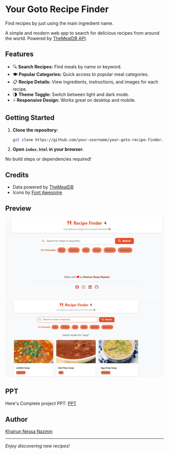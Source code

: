 # Your Goto Recipe Finder

Find recipes by just using the main ingredient name.

A simple and modern web app to search for delicious recipes from around the world. Powered by [TheMealDB API](https://www.themealdb.com/api.php).

## Features

- 🔍 **Search Recipes:** Find meals by name or keyword.
- 🍽️ **Popular Categories:** Quick access to popular meal categories.
- 📋 **Recipe Details:** View ingredients, instructions, and images for each recipe.
- 🌗 **Theme Toggle:** Switch between light and dark mode.
- ⚡ **Responsive Design:** Works great on desktop and mobile.

## Getting Started

1. **Clone the repository:**
   ```sh
   git clone https://github.com/your-username/your-goto-recipe-finder.git
   ```
2. **Open `index.html` in your browser.**

No build steps or dependencies required!

## Credits

- Data powered by [TheMealDB](https://www.themealdb.com/api.php)
- Icons by [Font Awesome](https://fontawesome.com/)

## Preview
![Recipe Finder Home Screenshot](image-1.png)
![Recipe Details Screenshot](image.png)

## PPT
Here's Complete project PPT:
[PPT](Recipe_Finder.pptx)

## Author

[Khairun Nessa Nazmin](https://www.linkedin.com/in/khairun-nessa-nazmin-39114424b/)

---

*Enjoy discovering new recipes!*